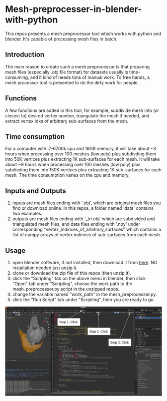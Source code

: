 # Mesh-preprocesser-in-blender-with-python
This repos presents a mesh preprocessor tool which works with python and blender. It's capable of processing mesh files in batch.

## Introduction
The main reason to create such a mesh preprocessor is that preparing mesh files (especially .obj file format) for datasets usually is time-consuming, and it kind of needs tons of manual work. To free hands, a mesh processor tool is presented to do the dirty work for people.

## Functions
A few functions are added in this tool, for example, subdivide mesh into (or closest to) desired vertex number, triangulate the mesh if needed, and extract vertex idxs of arbitrary sub-surfaces from the mesh. 

## Time consumption
For a computer with i7-6700k cpu and 16GB memory, it will take about ~3 hours when processing over 100 meshes (low poly) plus subdivding them into 50K vertices plus extracting 1K sub-surfaces for each mesh. It will take about ~9 hours when processing over 100 meshes (low poly) plus subdivding them into 150K vertices plus extracting 1K sub-surfaces for each mesh. The time consumption varies on the cpu and memory.

## Inputs and Outputs
1. inputs are mesh files ending with '.obj', which are original mesh files you find or download online. In this repos, a folder named 'data' contains two examples.
2. outputs are mesh files ending with '\_tri.obj' which are subdivided and triangulated mesh files, and data files ending with '.npy' under corresponding "vertex_indinces_of_arbitrary_surfaces" which contains a list of numpy arrays of vertex indinces of sub-surfaces from each mesh. 

## Usage
1. open blender software, if not installed, then download it from [here](https://www.blender.org/download/). NO installation needed just unzip it.
2. clone or download the zip file of this repos (then unzip it).
3. click the "Scripting" tab on the above menu in blender, then click "Open" tab under "Scripting", choose the work path to the mesh_preprocessor.py script in the unzipped repos.
4. change the variable named "work_path" in the mesh_preprocesser.py. 
5. click the "Run Script" tab under "Scripting", then you are ready to go.

<div align='center'>
  <img src='media/mesh_preprocesser_blender.png'>
</div>


